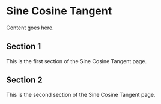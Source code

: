 # Sine Cosine Tangent

Content goes here.

## Section 1

This is the first section of the Sine Cosine Tangent page.

## Section 2

This is the second section of the Sine Cosine Tangent page.

